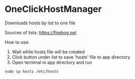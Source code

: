 # OneClickHostManager
Downloads hosts by list to one file

Sources of lists: https://firebog.net

How to use:

1. Wait while hosts file will be created
2. Click button under list to save 'hosts' file to app directory
3. Open terminal in app directory and run
```
sudo cp hosts /etc/hosts
```